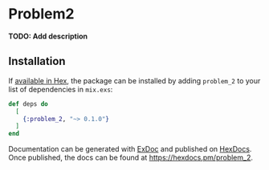 # Problem2

**TODO: Add description**

## Installation

If [available in Hex](https://hex.pm/docs/publish), the package can be installed
by adding `problem_2` to your list of dependencies in `mix.exs`:

```elixir
def deps do
  [
    {:problem_2, "~> 0.1.0"}
  ]
end
```

Documentation can be generated with [ExDoc](https://github.com/elixir-lang/ex_doc)
and published on [HexDocs](https://hexdocs.pm). Once published, the docs can
be found at <https://hexdocs.pm/problem_2>.

